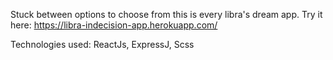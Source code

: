 Stuck between options to choose from this is every libra's dream app. 
Try it here: https://libra-indecision-app.herokuapp.com/

Technologies used: ReactJs, ExpressJ, Scss
